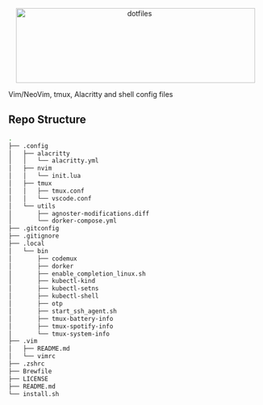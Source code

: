 <p align="center">
  <img src="https://dotfiles.github.io/images/dotfiles-logo.png" alt="dotfiles" width="474" height="148" />
</p>

Vim/NeoVim, tmux, Alacritty and shell config files

## Repo Structure

```bash
.
├── .config
│   ├── alacritty
│   │   └── alacritty.yml
│   ├── nvim
│   │   └── init.lua
│   ├── tmux
│   │   ├── tmux.conf
│   │   └── vscode.conf
│   └── utils
│       ├── agnoster-modifications.diff
│       └── dorker-compose.yml
├── .gitconfig
├── .gitignore
├── .local
│   └── bin
│       ├── codemux
│       ├── dorker
│       ├── enable_completion_linux.sh
│       ├── kubectl-kind
│       ├── kubectl-setns
│       ├── kubectl-shell
│       ├── otp
│       ├── start_ssh_agent.sh
│       ├── tmux-battery-info
│       ├── tmux-spotify-info
│       └── tmux-system-info
├── .vim
│   ├── README.md
│   └── vimrc
├── .zshrc
├── Brewfile
├── LICENSE
├── README.md
└── install.sh
```
